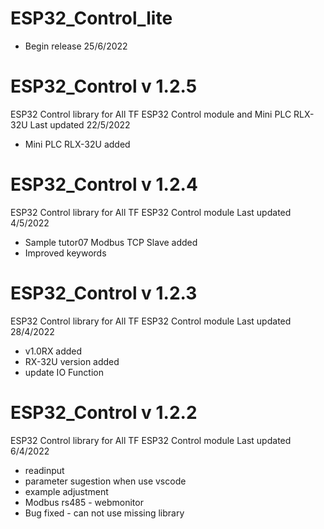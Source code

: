 # ESP32_Control_lite
- Begin release 25/6/2022
# ESP32_Control v 1.2.5
ESP32 Control library for All TF ESP32 Control module and Mini PLC RLX-32U
Last updated 22/5/2022
- Mini PLC RLX-32U added
# ESP32_Control v 1.2.4
ESP32 Control library for All TF ESP32 Control module
Last updated 4/5/2022
- Sample tutor07 Modbus TCP Slave added
- Improved keywords
# ESP32_Control v 1.2.3
ESP32 Control library for All TF ESP32 Control module
Last updated 28/4/2022
- v1.0RX added
- RX-32U version added
- update IO Function

# ESP32_Control v 1.2.2
ESP32 Control library for All TF ESP32 Control module
Last updated 6/4/2022
- readinput
- parameter sugestion when use vscode
- example adjustment
- Modbus rs485 - webmonitor
- Bug fixed - can not use missing library